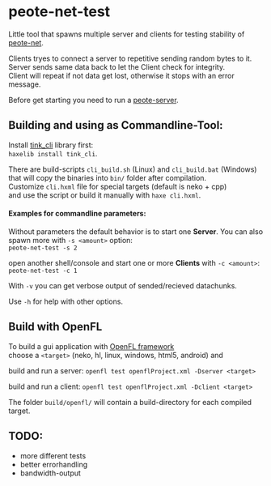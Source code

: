 # peote-net-test

Little tool that spawns multiple server and clients for testing stability of [peote-net](https://github.com/maitag/peote-server).  
  
Clients tryes to connect a server to repetitive sending random bytes to it.  
Server sends same data back to let the Client check for integrity.  
Client will repeat if not data get lost, otherwise it stops with an error message.  
  
Before get starting you need to run a [peote-server](https://github.com/maitag/peote-server).  

## Building and using as Commandline-Tool:

Install [tink_cli](https://github.com/haxetink/tink_cli) library first:  
`haxelib install tink_cli`.  
  
There are build-scripts `cli_build.sh` (Linux) and `cli_build.bat` (Windows)  
that will copy the binaries into `bin/` folder after compilation.  
Customize `cli.hxml` file for special targets (default is neko + cpp)  
and use the script or build it manually with `haxe cli.hxml`.  
  
  
#### Examples for commandline parameters:

Without parameters the default behavior is to start one __Server__.
You can also spawn more with `-s <amount>` option:  
`peote-net-test -s 2`

open another shell/console and start one or more __Clients__ with `-c <amount>`:  
`peote-net-test -c 1`

With `-v` you can get verbose output of sended/recieved datachunks.  

Use `-h` for help with other options.  


## Build with OpenFL

To build a gui application with [OpenFL framework](https://github.com/openfl)  
choose a `<target>` (neko, hl, linux, windows, html5, android) and  

build and run a server:
`openfl test openflProject.xml -Dserver <target>`

build and run a client:
`openfl test openflProject.xml -Dclient <target>`

The folder `build/openfl/` will contain a build-directory for each compiled target.  


## TODO:
- more different tests
- better errorhandling
- bandwidth-output